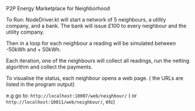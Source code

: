 P2P Energy Marketplace for Neighborhood 

To Run: 
NodeDriver.kt will start a network of 5 neighbours, a utility company, and a bank.
The bank will issue £100 to every neighbour and the utility company.

Then in a loop for each neighbour a reading will be simulated between -50kWh and + 50kWh.

Each iteration, one of the neighbours will collect all readings, run the netting algorithm and collect the payments.

To visualise the status, each neighbour opens a web page. ( the URLs are listed in the program output)

e.g go to: ``http://localhost:10007/web/neighbour/`` ( or ``http://localhost:10011/web/neighbour/``, etc)
